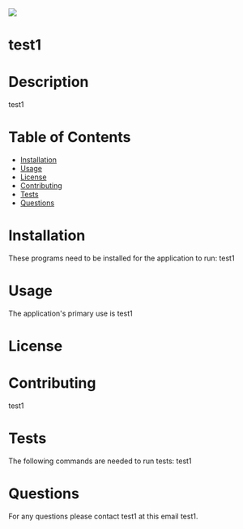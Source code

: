 
  <img src="https://img.shields.io/github/license/test1/test1">

  
  # test1
  
  # Description  
  test1

  # Table of Contents
  * [Installation](#installation)
  * [Usage](#usage)
  * [License](#license)
  * [Contributing](#contributing)
  * [Tests](#tests)
  * [Questions](#questions)

  # Installation
  These programs need to be installed for the application to run: 
  test1

  # Usage
  The application's primary use is 
  test1

  # License
  

  # Contributing  
  test1

  # Tests
  The following commands are needed to run tests: 
  test1

  # Questions
  For any questions please contact test1 at this email test1.


